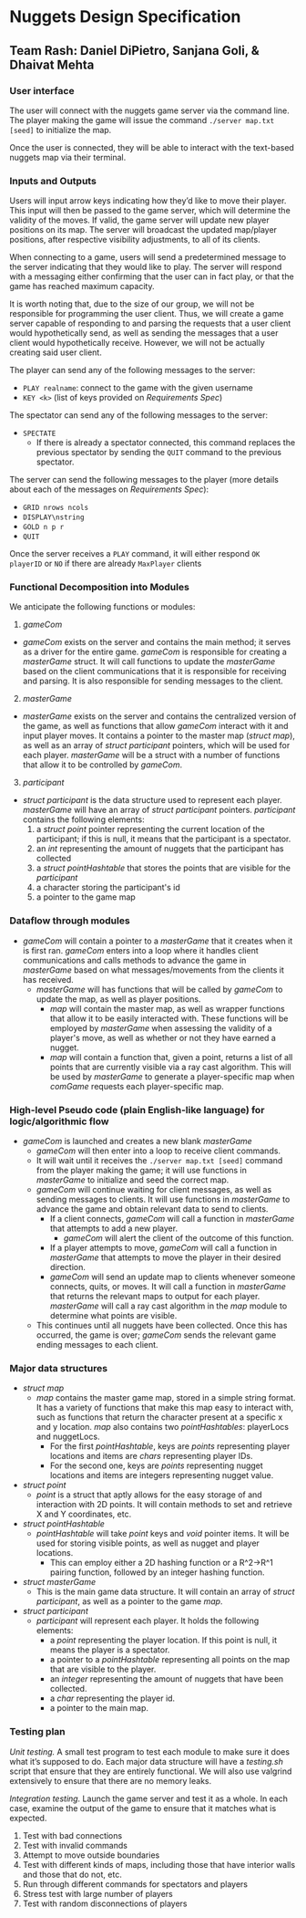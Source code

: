 # **Nuggets Design Specification**
## **Team Rash: Daniel DiPietro, Sanjana Goli, & Dhaivat Mehta**

### **User interface**

The user will connect with the nuggets game server via the command line. The player making the game will issue the command `./server map.txt [seed]` to initialize the map.

Once the user is connected, they will be able to interact with the text-based nuggets map via their terminal.

### **Inputs and Outputs**

Users will input arrow keys indicating how they’d like to move their player.   This input will then be passed to the game server, which will determine the validity of the moves. If valid, the game server will update new player positions on its map. The server will broadcast the updated map/player positions, after respective visibility adjustments, to all of its clients.

When connecting to a game, users will send a predetermined message to the server indicating that they would like to play. The server will respond with a messaging either confirming that the user can in fact play, or that the game has reached maximum capacity.

It is worth noting that, due to the size of our group, we will not be responsible for programming the user client. Thus, we will create a game server capable of responding to and parsing the requests that a user client would hypothetically send, as well as sending the messages that a user client would hypothetically receive. However, we will not be actually creating said user client.

The player can send any of the following messages to the server:
* `PLAY realname`: connect to the game with the given username
* `KEY <k>` (list of keys provided on *Requirements Spec*)

The spectator can send any of the following messages to the server:
* `SPECTATE`
  * If there is already a spectator connected, this command replaces the previous spectator by sending the `QUIT` command to the previous spectator.

The server can send the following messages to the player (more details about each of the messages on *Requirements Spec*):
* `GRID nrows ncols`
* `DISPLAY\nstring`
* `GOLD n p r`
* `QUIT`

Once the server receives a `PLAY` command, it will either respond `OK playerID` or `NO` if there are already `MaxPlayer` clients

### **Functional Decomposition into Modules**

We anticipate the following functions or modules:

1. *gameCom*
  * *gameCom* exists on the server and contains the main method; it serves as a driver for the entire game. *gameCom* is responsible for creating a *masterGame* struct. It will call functions to update the *masterGame* based on the client communications that it is responsible for receiving and parsing. It is also responsible for sending messages to the client.
2. *masterGame*
  * *masterGame* exists on the server and contains the centralized version of the game, as well as functions that allow *gameCom* interact with it and input player moves. It contains a pointer to the master map (*struct map*), as well as an array of *struct participant* pointers, which will be used for each player. *masterGame* will be a struct with a number of functions that allow it to be controlled by *gameCom*.
3. *participant*
  * *struct participant* is the data structure used to represent each player. *masterGame* will have an array of *struct participant* pointers. *participant* contains the following elements:
    1.  a *struct point* pointer representing the current location of the participant; if this is null, it means that the participant is a spectator.
    2. an *int* representing the amount of nuggets that the participant has collected
    3. a *struct pointHashtable* that stores the points that are visible for the *participant*
    4. a character storing the participant's id
    5. a pointer to the game map





### **Dataflow through modules**
* *gameCom* will contain a pointer to a *masterGame* that it creates when it is first ran. *gameCom* enters into a loop where it handles client communications and calls methods to advance the game in *masterGame* based on what messages/movements from the clients it has received.
  * *masterGame* will has functions that will be called by *gameCom* to update the map, as well as player positions.
    * *map* will contain the master map, as well as wrapper functions that allow it to be easily interacted with. These functions will be employed by *masterGame* when assessing the validity of a player's move, as well as whether or not they have earned a nugget.
    * *map* will contain a function that, given a point, returns a list of all points that are currently visible via a ray cast algorithm. This will be used by *masterGame* to generate a player-specific map when *comGame* requests each player-specific map.

### **High-level Pseudo code (plain English-like language) for logic/algorithmic  flow**

* *gameCom* is launched and creates a new blank *masterGame*
  * *gameCom* will then enter into a loop to receive client commands.
  * It will wait until it receives the `./server map.txt [seed]` command from the player making the game; it will use functions in *masterGame* to initialize and seed the correct map.
  * *gameCom* will continue waiting for client messages, as well as sending messages to clients. It will use functions in *masterGame* to advance the game and obtain relevant data to send to clients.
    * If a client connects, *gameCom* will call a function in *masterGame* that attempts to add a new player.
      * *gameCom* will alert the client of the outcome of this function.
    * If a player attempts to move, *gameCom* will call a function in *masterGame* that attempts to move the player in their desired direction.
    * *gameCom* will send an update map to clients whenever someone connects, quits, or moves. It will call a function in *masterGame* that returns the relevant maps to output for each player. *masterGame* will call a ray cast algorithm in the *map* module to determine what points are visible.
  * This continues until all nuggets have been collected. Once this has occurred, the game is over; *gameCom* sends the relevant game ending messages to each client.


### **Major data structures**
* *struct map*
  * *map* contains the master game map, stored in a simple string format. It has a variety of functions that make this map easy to interact with, such as functions that return the character present at a specific x and y location. *map* also contains two *pointHashtables*: playerLocs and nuggetLocs.
    * For the first *pointHashtable*, keys are *points* representing player locations and items are *chars* representing player IDs.
    * For the second one, keys are *points* representing nugget locations and items are integers representing nugget value.
* *struct point*
  * *point* is a struct that aptly allows for the easy storage of and interaction with 2D points. It will contain methods to set and retrieve X and Y coordinates, etc.
* *struct pointHashtable*
  * *pointHashtable* will take *point* keys and *void* pointer items. It will be used for storing visible points, as well as nugget and player locations.
    * This can employ either a 2D hashing function or a R^2->R^1 pairing function, followed by an integer hashing function.
* *struct masterGame*
  * This is the main game data structure. It will contain an array of *struct participant*, as well as a pointer to the game *map*.
* *struct participant*
  * *participant* will represent each player. It holds the following elements:
    * a *point* representing the player location. If this point is null, it means the player is a spectator.
    * a pointer to a *pointHashtable* representing all points on the map that are visible to the player.
    * an *integer* representing the amount of nuggets that have been collected.
    * a *char* representing the player id.
    * a pointer to the main map.

### **Testing plan**
*Unit testing.* A small test program to test each module to make sure it does what it’s supposed to do. Each major data structure will have a *testing.sh* script that ensure that they are entirely functional. We will also use valgrind extensively to ensure that there are no memory leaks.

*Integration testing.* Launch the game server and test it as a whole. In each case, examine the output of the game to ensure that it matches what is expected.
1. Test with bad connections
2. Test with invalid commands
3. Attempt to move outside boundaries
4. Test with different kinds of maps, including those that have interior walls and those that do not, etc.
5. Run through different commands for spectators and players
6. Stress test with large number of players
7. Test with random disconnections of players
